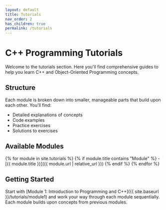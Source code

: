 ```yaml
---
layout: default
title: Tutorials
nav_order: 2
has_children: true
permalink: /tutorials
---
```


# C++ Programming Tutorials

Welcome to the tutorials section. Here you'll find comprehensive guides to help you learn C++ and Object-Oriented Programming concepts.

## Structure

Each module is broken down into smaller, manageable parts that build upon each other. You'll find:

- Detailed explanations of concepts
- Code examples
- Practice exercises
- Solutions to exercises

## Available Modules

{% for module in site.tutorials %}
  {% if module.title contains "Module" %}
    - [{{ module.title }}]({{ module.url | relative_url }})
  {% endif %}
{% endfor %}

## Getting Started

Start with [Module 1: Introduction to Programming and C++]({{ site.baseurl }}/tutorials/module1) and work your way through each module sequentially. Each module builds upon concepts from previous modules.
